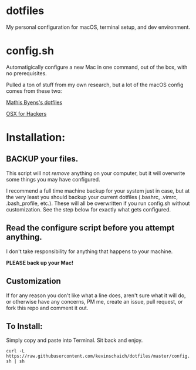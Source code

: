 # dotfiles

My personal configuration for macOS, terminal setup, and dev environment.

# config.sh

Automatigically configure a new Mac in one command, out of the box, with no prerequisites.

Pulled a ton of stuff from my own research, but a lot of the macOS config comes from these two:

[Mathis Byens's dotfiles](https://github.com/mathiasbynens/dotfiles)

[OSX for Hackers](https://gist.github.com/brandonb927/3195465)

# Installation:

## **BACKUP** your files.

This script will not *remove* anything on your computer, but it will overwrite some things you may have configured.

I recommend a full time machine backup for your system just in case, but at the very least you should backup your current dotfiles (.bashrc, .vimrc, .bash_profile, etc.). These will all be overwritten if you run config.sh without customization. See the step below for exactly what gets configured.

## Read the configure script before you attempt anything.

I don't take responsibility for anything that happens to your machine.

**PLEASE back up your Mac!**

## Customization

If for any reason you don't like what a line does, aren't sure what it will do, or otherwise have any concerns, PM me, create an issue, pull request, or fork this repo and comment it out.

## To Install:

Simply copy and paste into Terminal. Sit back and enjoy.

`curl -L https://raw.githubusercontent.com/kevinschaich/dotfiles/master/config.sh | sh`
